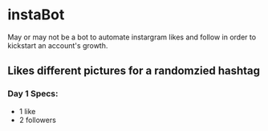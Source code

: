 # instaBot
May or may not be a bot to automate instargram likes and follow in order to kickstart an account's growth.

## Likes different pictures for a randomzied hashtag

### Day 1 Specs:
* 1 like 
* 2 followers